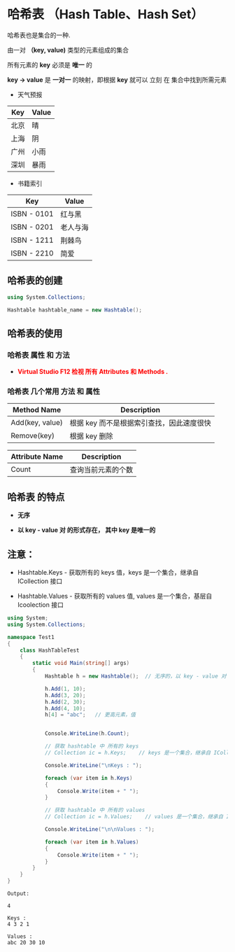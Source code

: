 # 哈希表 （Hash Table、Hash Set）

哈希表也是集合的一种.

由一对 **（key, value)** 类型的元素组成的集合

所有元素的 **key** 必须是 **唯一** 的

**key -> value** 是 **一对一** 的映射，即根据 **key** 就可以 立刻 在 集合中找到所需元素

- 天气预报

| Key | Value |
|-----|-------|
| 北京 | 晴 |
| 上海 | 阴 |
| 广州 | 小雨|
| 深圳 | 暴雨 |

- 书籍索引

| Key | Value |
|-----|-------|
| ISBN - 0101 | 红与黑 |
| ISBN - 0201 | 老人与海 |
| ISBN - 1211 | 荆棘鸟 |
| ISBN - 2210 | 简爱 |


## 哈希表的创建

```C#
using System.Collections;

Hashtable hashtable_name = new Hashtable();
```

## 哈希表的使用

### 哈希表 属性 和 方法

- **<font color="red"> Virtual Studio F12 检视 所有 Attributes 和 Methods .</font>**

### 哈希表 几个常用 方法 和 属性
  
| Method Name | Description |
|-------------|-------------|
| Add(key, value) | 根据 key 而不是根据索引查找，因此速度很快 | 
| Remove(key) | 根据 key 删除 |

| Attribute Name | Description |
|-------------|-------------|
| Count | 查询当前元素的个数 | 

## 哈希表 的特点

- **无序**

- **以 key - value 对 的形式存在， 其中 key 是唯一的**

## 注意：

- Hashtable.Keys - 获取所有的 keys 值，keys 是一个集合，继承自 ICollection 接口

- Hashtable.Values - 获取所有的 values 值, values 是一个集合，基层自 Icoolection 接口

```C#
using System;
using System.Collections;

namespace Test1
{
    class HashTableTest
    {
        static void Main(string[] args)
        {
            Hashtable h = new Hashtable();  // 无序的，以 key - value 对 的形式存在， 其中 key 是唯一的

            h.Add(1, 10);
            h.Add(3, 20);
            h.Add(2, 30);
            h.Add(4, 10);
            h[4] = "abc";   // 更高元素，值


            Console.WriteLine(h.Count);

            // 获取 hashtable 中 所有的 keys
            // Collection ic = h.Keys;    // keys 是一个集合，继承自 ICollection 接口

            Console.WriteLine("\nKeys : ");

            foreach (var item in h.Keys)
            {
                Console.Write(item + " ");
            }

            // 获取 hashtable 中 所有的 values
            // Collection ic = h.Values;    // values 是一个集合，继承自 ICollection 接口

            Console.WriteLine("\n\nValues : ");

            foreach (var item in h.Values)
            {
                Console.Write(item + " ");
            }
        }
    }
}
```

```
Output:

4

Keys :
4 3 2 1

Values :
abc 20 30 10
```
